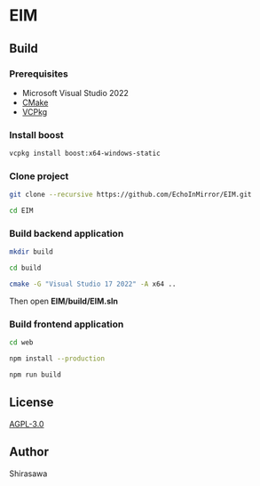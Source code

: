 # EIM

## Build

### Prerequisites

- Microsoft Visual Studio 2022
- [CMake](https://cmake.org/)
- [VCPkg](https://github.com/microsoft/vcpkg)

### Install boost

```bash
vcpkg install boost:x64-windows-static
```

### Clone project

```bash
git clone --recursive https://github.com/EchoInMirror/EIM.git

cd EIM
```

### Build backend application

```bash
mkdir build

cd build

cmake -G "Visual Studio 17 2022" -A x64 ..
```

Then open **EIM/build/EIM.sln**

### Build frontend application

```bash
cd web

npm install --production

npm run build
```

## License

[AGPL-3.0](./LICENSE)

## Author

Shirasawa
